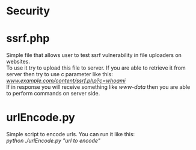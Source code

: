 # Security
# ssrf.php
Simple file that allows user to test ssrf vulnerability in file uploaders on websites.<br />
To use it try to upload this file to server. If you are able to retrieve it from server then try to use c parameter like this:<br />
*www.example.com/content/ssrf.php?c=whoami* <br />
If in response you will receive something like *www-data* then you are able to perform commands on server side. <br />

# urlEncode.py
Simple script to encode urls. You can run it like this: <br />
*python ./urlEncode.py "url to encode"*
